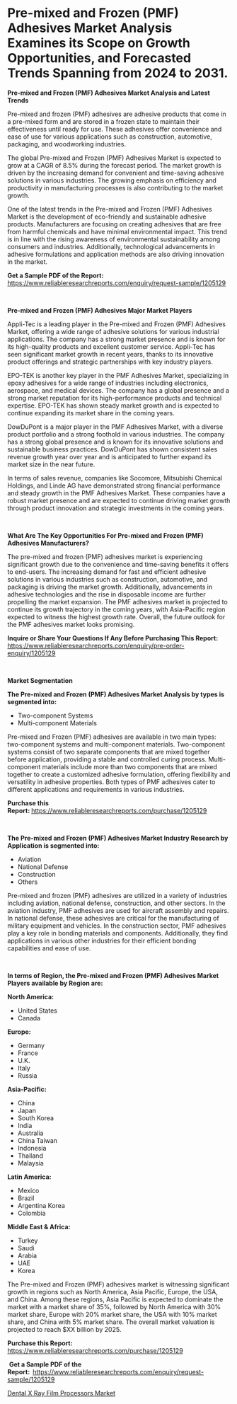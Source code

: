 <p><h1>Pre-mixed and Frozen (PMF) Adhesives Market Analysis Examines its Scope on Growth Opportunities, and Forecasted Trends Spanning from 2024 to 2031.</h1></p><p><strong>Pre-mixed and Frozen (PMF) Adhesives Market Analysis and Latest Trends</strong></p>
<p><p>Pre-mixed and frozen (PMF) adhesives are adhesive products that come in a pre-mixed form and are stored in a frozen state to maintain their effectiveness until ready for use. These adhesives offer convenience and ease of use for various applications such as construction, automotive, packaging, and woodworking industries.</p><p>The global Pre-mixed and Frozen (PMF) Adhesives Market is expected to grow at a CAGR of 8.5% during the forecast period. The market growth is driven by the increasing demand for convenient and time-saving adhesive solutions in various industries. The growing emphasis on efficiency and productivity in manufacturing processes is also contributing to the market growth.</p><p>One of the latest trends in the Pre-mixed and Frozen (PMF) Adhesives Market is the development of eco-friendly and sustainable adhesive products. Manufacturers are focusing on creating adhesives that are free from harmful chemicals and have minimal environmental impact. This trend is in line with the rising awareness of environmental sustainability among consumers and industries. Additionally, technological advancements in adhesive formulations and application methods are also driving innovation in the market.</p></p>
<p><strong>Get a Sample PDF of the Report:&nbsp;</strong> <a href="https://www.reliableresearchreports.com/enquiry/request-sample/1205129">https://www.reliableresearchreports.com/enquiry/request-sample/1205129</a></p>
<p>&nbsp;</p>
<p><strong>Pre-mixed and Frozen (PMF) Adhesives Major Market Players</strong></p>
<p><p>Appli-Tec is a leading player in the Pre-mixed and Frozen (PMF) Adhesives Market, offering a wide range of adhesive solutions for various industrial applications. The company has a strong market presence and is known for its high-quality products and excellent customer service. Appli-Tec has seen significant market growth in recent years, thanks to its innovative product offerings and strategic partnerships with key industry players.</p><p>EPO-TEK is another key player in the PMF Adhesives Market, specializing in epoxy adhesives for a wide range of industries including electronics, aerospace, and medical devices. The company has a global presence and a strong market reputation for its high-performance products and technical expertise. EPO-TEK has shown steady market growth and is expected to continue expanding its market share in the coming years.</p><p>DowDuPont is a major player in the PMF Adhesives Market, with a diverse product portfolio and a strong foothold in various industries. The company has a strong global presence and is known for its innovative solutions and sustainable business practices. DowDuPont has shown consistent sales revenue growth year over year and is anticipated to further expand its market size in the near future.</p><p>In terms of sales revenue, companies like Socomore, Mitsubishi Chemical Holdings, and Linde AG have demonstrated strong financial performance and steady growth in the PMF Adhesives Market. These companies have a robust market presence and are expected to continue driving market growth through product innovation and strategic investments in the coming years.</p></p>
<p>&nbsp;</p>
<p><strong>What Are The Key Opportunities For Pre-mixed and Frozen (PMF) Adhesives Manufacturers?</strong></p>
<p><p>The pre-mixed and frozen (PMF) adhesives market is experiencing significant growth due to the convenience and time-saving benefits it offers to end-users. The increasing demand for fast and efficient adhesive solutions in various industries such as construction, automotive, and packaging is driving the market growth. Additionally, advancements in adhesive technologies and the rise in disposable income are further propelling the market expansion. The PMF adhesives market is projected to continue its growth trajectory in the coming years, with Asia-Pacific region expected to witness the highest growth rate. Overall, the future outlook for the PMF adhesives market looks promising.</p></p>
<p><strong>Inquire or Share Your Questions If Any Before Purchasing This Report:</strong> <a href="https://www.reliableresearchreports.com/enquiry/pre-order-enquiry/1205129">https://www.reliableresearchreports.com/enquiry/pre-order-enquiry/1205129</a></p>
<p>&nbsp;</p>
<p><strong>Market Segmentation</strong></p>
<p><strong>The Pre-mixed and Frozen (PMF) Adhesives Market Analysis by types is segmented into:</strong></p>
<p><ul><li>Two-component Systems</li><li>Multi-component Materials</li></ul></p>
<p><p>Pre-mixed and Frozen (PMF) adhesives are available in two main types: two-component systems and multi-component materials. Two-component systems consist of two separate components that are mixed together before application, providing a stable and controlled curing process. Multi-component materials include more than two components that are mixed together to create a customized adhesive formulation, offering flexibility and versatility in adhesive properties. Both types of PMF adhesives cater to different applications and requirements in various industries.</p></p>
<p><strong>Purchase this Report:&nbsp;</strong><a href="https://www.reliableresearchreports.com/purchase/1205129">https://www.reliableresearchreports.com/purchase/1205129</a></p>
<p>&nbsp;</p>
<p><strong>The Pre-mixed and Frozen (PMF) Adhesives Market Industry Research by Application is segmented into:</strong></p>
<p><ul><li>Aviation</li><li>National Defense</li><li>Construction</li><li>Others</li></ul></p>
<p><p>Pre-mixed and frozen (PMF) adhesives are utilized in a variety of industries including aviation, national defense, construction, and other sectors. In the aviation industry, PMF adhesives are used for aircraft assembly and repairs. In national defense, these adhesives are critical for the manufacturing of military equipment and vehicles. In the construction sector, PMF adhesives play a key role in bonding materials and components. Additionally, they find applications in various other industries for their efficient bonding capabilities and ease of use.</p></p>
<p>&nbsp;</p>
<p><strong>In terms of Region, the Pre-mixed and Frozen (PMF) Adhesives Market Players available by Region are:</strong></p>
<p>
    <p> <strong> North America: </strong>
        <ul>
            <li>United States</li>
            <li>Canada</li>
        </ul>
        </p> 
    <p> <strong> Europe: </strong>
        <ul>
            <li>Germany</li>
            <li>France</li>
            <li>U.K.</li>
            <li>Italy</li>
            <li>Russia</li>
        </ul>
        </p> 
    <p> <strong> Asia-Pacific: </strong>
        <ul>
            <li>China</li>
            <li>Japan</li>
            <li>South Korea</li>
            <li>India</li>
            <li>Australia</li>
            <li>China Taiwan</li>
            <li>Indonesia</li>
            <li>Thailand</li>
            <li>Malaysia</li>
        </ul>
        </p> 
    <p> <strong> Latin America: </strong>
        <ul>
            <li>Mexico</li>
            <li>Brazil</li>
            <li>Argentina Korea</li>
            <li>Colombia</li>
        </ul>
        </p> 
    <p> <strong> Middle East & Africa: </strong>
        <ul>
            <li>Turkey</li>
            <li>Saudi</li>
            <li>Arabia</li>
            <li>UAE</li>
            <li>Korea</li>
        </ul>
    </p>
    </p>
<p><p>The Pre-mixed and Frozen (PMF) adhesives market is witnessing significant growth in regions such as North America, Asia Pacific, Europe, the USA, and China. Among these regions, Asia Pacific is expected to dominate the market with a market share of 35%, followed by North America with 30% market share, Europe with 20% market share, the USA with 10% market share, and China with 5% market share. The overall market valuation is projected to reach $XX billion by 2025.</p></p>
<p><strong>Purchase this Report: </strong><a href="https://www.reliableresearchreports.com/purchase/1205129">https://www.reliableresearchreports.com/purchase/1205129</a></p>
<p>&nbsp;<strong>Get a Sample PDF of the Report:&nbsp;&nbsp;</strong><a href="https://www.reliableresearchreports.com/enquiry/request-sample/1205129">https://www.reliableresearchreports.com/enquiry/request-sample/1205129</a></p>
<p><strong></strong></p>
<p><p><a href="https://sulfuric-clavicle-d39.notion.site/Dental-X-Ray-Film-Processors-Market-Research-Report-Unlocks-Analysis-on-the-Market-Financial-Status--0b715bcf445b4bed8da8c2223b3ebb58">Dental X Ray Film Processors Market</a></p></p>